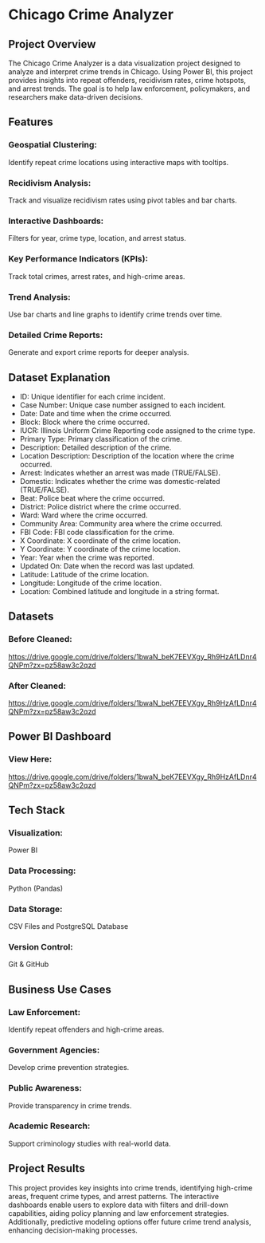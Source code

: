 # Chicago Crime Analyzer
## Project Overview

The Chicago Crime Analyzer is a data visualization project designed to analyze and interpret crime trends in Chicago. Using Power BI, this project provides insights into repeat offenders, recidivism rates, crime hotspots, and arrest trends. The goal is to help law enforcement, policymakers, and researchers make data-driven decisions.

## Features

### Geospatial Clustering: 
Identify repeat crime locations using interactive maps with tooltips.

### Recidivism Analysis: 
Track and visualize recidivism rates using pivot tables and bar charts.

### Interactive Dashboards: 
Filters for year, crime type, location, and arrest status.

### Key Performance Indicators (KPIs): 
Track total crimes, arrest rates, and high-crime areas.

### Trend Analysis: 
Use bar charts and line graphs to identify crime trends over time.

### Detailed Crime Reports: 
Generate and export crime reports for deeper analysis.

## Dataset Explanation
- ID: Unique identifier for each crime incident.
- Case Number: Unique case number assigned to each incident.
- Date: Date and time when the crime occurred.
- Block: Block where the crime occurred.
- IUCR: Illinois Uniform Crime Reporting code assigned to the crime type.
- Primary Type: Primary classification of the crime.
- Description: Detailed description of the crime.
- Location Description: Description of the location where the crime occurred.
- Arrest: Indicates whether an arrest was made (TRUE/FALSE).
- Domestic: Indicates whether the crime was domestic-related (TRUE/FALSE).
- Beat: Police beat where the crime occurred.
- District: Police district where the crime occurred.
- Ward: Ward where the crime occurred.
- Community Area: Community area where the crime occurred.
- FBI Code: FBI code classification for the crime.
- X Coordinate: X coordinate of the crime location.
- Y Coordinate: Y coordinate of the crime location.
- Year: Year when the crime was reported.
- Updated On: Date when the record was last updated.
- Latitude: Latitude of the crime location.
- Longitude: Longitude of the crime location.
- Location: Combined latitude and longitude in a string format. 

## Datasets

### Before Cleaned:
https://drive.google.com/drive/folders/1bwaN_beK7EEVXgy_Rh9HzAfLDnr4QNPm?zx=pz58aw3c2qzd

### After Cleaned:
https://drive.google.com/drive/folders/1bwaN_beK7EEVXgy_Rh9HzAfLDnr4QNPm?zx=pz58aw3c2qzd

## Power BI Dashboard

### View Here:
https://drive.google.com/drive/folders/1bwaN_beK7EEVXgy_Rh9HzAfLDnr4QNPm?zx=pz58aw3c2qzd

## Tech Stack

### Visualization: 
Power BI

### Data Processing: 
Python (Pandas)

### Data Storage: 
CSV Files and PostgreSQL Database

### Version Control: 
Git & GitHub

## Business Use Cases

### Law Enforcement: 
Identify repeat offenders and high-crime areas.

### Government Agencies: 
Develop crime prevention strategies.

### Public Awareness: 
Provide transparency in crime trends.

### Academic Research: 
Support criminology studies with real-world data.

## Project Results

This project provides key insights into crime trends, identifying high-crime areas, frequent crime types, and arrest patterns. The interactive dashboards enable users to explore data with filters and drill-down capabilities, aiding policy planning and law enforcement strategies. Additionally, predictive modeling options offer future crime trend analysis, enhancing decision-making processes.
